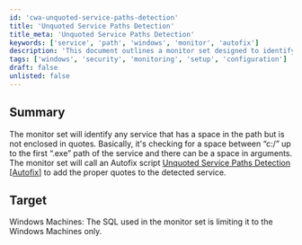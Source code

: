 ```yaml
---
id: 'cwa-unquoted-service-paths-detection'
title: 'Unquoted Service Paths Detection'
title_meta: 'Unquoted Service Paths Detection'
keywords: ['service', 'path', 'windows', 'monitor', 'autofix']
description: 'This document outlines a monitor set designed to identify services with unquoted paths on Windows machines. It checks for spaces in the service path and ensures proper quoting to enhance security. An Autofix script is provided to automatically correct these paths.'
tags: ['windows', 'security', 'monitoring', 'setup', 'configuration']
draft: false
unlisted: false
---
```

## Summary

The monitor set will identify any service that has a space in the path but is not enclosed in quotes. Basically, it's checking for a space between “c:/” up to the first “.exe” path of the service and there can be a space in arguments. The monitor set will call an Autofix script [Unquoted Service Paths Detection [Autofix]](https://proval.itglue.com/DOC-5078775-9031676) to add the proper quotes to the detected service.

## Target

Windows Machines: The SQL used in the monitor set is limiting it to the Windows Machines only.




